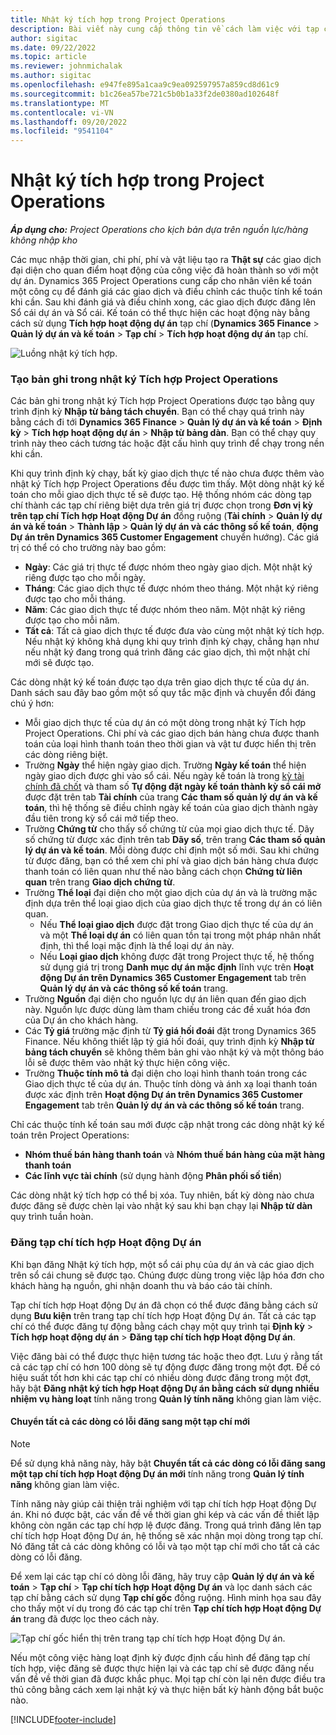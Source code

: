 ```yaml
---
title: Nhật ký tích hợp trong Project Operations
description: Bài viết này cung cấp thông tin về cách làm việc với tạp chí Tích hợp trong Hoạt động Dự án.
author: sigitac
ms.date: 09/22/2022
ms.topic: article
ms.reviewer: johnmichalak
ms.author: sigitac
ms.openlocfilehash: e947fe895a1caa9c9ea092597957a859cd8d61c9
ms.sourcegitcommit: b1c26ea57be721c5b0b1a33f2de0380ad102648f
ms.translationtype: MT
ms.contentlocale: vi-VN
ms.lasthandoff: 09/20/2022
ms.locfileid: "9541104"
---
```

# <a name="integration-journal-in-project-operations"></a>Nhật ký tích hợp trong Project Operations

_**Áp dụng cho:** Project Operations cho kịch bản dựa trên nguồn lực/hàng không nhập kho_

Các mục nhập thời gian, chi phí, phí và vật liệu tạo ra **Thật sự** các giao dịch đại diện cho quan điểm hoạt động của công việc đã hoàn thành so với một dự án. Dynamics 365 Project Operations cung cấp cho nhân viên kế toán một công cụ để đánh giá các giao dịch và điều chỉnh các thuộc tính kế toán khi cần. Sau khi đánh giá và điều chỉnh xong, các giao dịch được đăng lên Sổ cái dự án và Sổ cái. Kế toán có thể thực hiện các hoạt động này bằng cách sử dụng **Tích hợp hoạt động dự án** tạp chí (**Dynamics 365 Finance** > **Quản lý dự án và kế toán** > **Tạp chí** > **Tích hợp hoạt động dự án** tạp chí.

![Luồng nhật ký tích hợp.](./media/IntegrationJournal.png)

### <a name="create-records-in-the-project-operations-integration-journal"></a>Tạo bản ghi trong nhật ký Tích hợp Project Operations

Các bản ghi trong nhật ký Tích hợp Project Operations được tạo bằng quy trình định kỳ **Nhập từ bảng tách chuyển**. Bạn có thể chạy quá trình này bằng cách đi tới **Dynamics 365 Finance** > **Quản lý dự án và kế toán** > **Định kỳ** > **Tích hợp hoạt động dự án** > **Nhập từ bảng dàn**. Bạn có thể chạy quy trình này theo cách tương tác hoặc đặt cấu hình quy trình để chạy trong nền khi cần.

Khi quy trình định kỳ chạy, bất kỳ giao dịch thực tế nào chưa được thêm vào nhật ký Tích hợp Project Operations đều được tìm thấy. Một dòng nhật ký kế toán cho mỗi giao dịch thực tế sẽ được tạo.
Hệ thống nhóm các dòng tạp chí thành các tạp chí riêng biệt dựa trên giá trị được chọn trong **Đơn vị kỳ trên tạp chí Tích hợp Hoạt động Dự án** đồng ruộng (**Tài chính** > **Quản lý dự án và kế toán** > **Thành lập** > **Quản lý dự án và các thông số kế toán**, **động Dự án trên Dynamics 365 Customer Engagement** chuyển hướng). Các giá trị có thể có cho trường này bao gồm:

  - **Ngày**: Các giá trị thực tế được nhóm theo ngày giao dịch. Một nhật ký riêng được tạo cho mỗi ngày.
  - **Tháng**: Các giao dịch thực tế được nhóm theo tháng. Một nhật ký riêng được tạo cho mỗi tháng.
  - **Năm**: Các giao dịch thực tế được nhóm theo năm. Một nhật ký riêng được tạo cho mỗi năm.
  - **Tất cả**: Tất cả giao dịch thực tế được đưa vào cùng một nhật ký tích hợp. Nếu nhật ký không khả dụng khi quy trình định kỳ chạy, chẳng hạn như nếu nhật ký đang trong quá trình đăng các giao dịch, thì một nhật chí mới sẽ được tạo.

Các dòng nhật ký kế toán được tạo dựa trên giao dịch thực tế của dự án. Danh sách sau đây bao gồm một số quy tắc mặc định và chuyển đổi đáng chú ý hơn:

  - Mỗi giao dịch thực tế của dự án có một dòng trong nhật ký Tích hợp Project Operations. Chi phí và các giao dịch bán hàng chưa được thanh toán của loại hình thanh toán theo thời gian và vật tư được hiển thị trên các dòng riêng biệt.
  - Trường **Ngày** thể hiện ngày giao dịch. Trường **Ngày kế toán** thể hiện ngày giao dịch được ghi vào sổ cái. Nếu ngày kế toán là trong [kỳ tài chính đã chốt](/dynamics365/finance/general-ledger/close-general-ledger-at-period-end) và tham số **Tự động đặt ngày kế toán thành kỳ sổ cái mở** được đặt trên tab **Tài chính** của trang **Các tham số quản lý dự án và kế toán**, thì hệ thống sẽ điều chỉnh ngày kế toán của giao dịch thành ngày đầu tiên trong kỳ sổ cái mở tiếp theo.
  - Trường **Chứng từ** cho thấy số chứng từ của mọi giao dịch thực tế. Dãy số chứng từ được xác định trên tab **Dãy số**, trên trang **Các tham số quản lý dự án và kế toán**. Mỗi dòng được chỉ định một số mới. Sau khi chứng từ được đăng, bạn có thể xem chi phí và giao dịch bán hàng chưa được thanh toán có liên quan như thế nào bằng cách chọn **Chứng từ liên quan** trên trang **Giao dịch chứng từ**.
  - Trường **Thể loại** đại diện cho một giao dịch của dự án và là trường mặc định dựa trên thể loại giao dịch của giao dịch thực tế trong dự án có liên quan.
    - Nếu **Thể loại giao dịch** được đặt trong Giao dịch thực tế của dự án và một **Thể loại dự án** có liên quan tồn tại trong một pháp nhân nhất định, thì thể loại mặc định là thể loại dự án này.
    - Nếu **Loại giao dịch** không được đặt trong Project thực tế, hệ thống sử dụng giá trị trong **Danh mục dự án mặc định** lĩnh vực trên **Hoạt động Dự án trên Dynamics 365 Customer Engagement** tab trên **Quản lý dự án và các thông số kế toán** trang.
  - Trường **Nguồn** đại diện cho nguồn lực dự án liên quan đến giao dịch này. Nguồn lực được dùng làm tham chiếu trong các đề xuất hóa đơn của Dự án cho khách hàng.
  - Các **Tỷ giá** trường mặc định từ **Tỷ giá hối đoái** đặt trong Dynamics 365 Finance. Nếu không thiết lập tỷ giá hối đoái, quy trình định kỳ **Nhập từ bảng tách chuyển** sẽ không thêm bản ghi vào nhật ký và một thông báo lỗi sẽ được thêm vào nhật ký thực hiện công việc.
  - Trường **Thuộc tính mô tả** đại diện cho loại hình thanh toán trong các Giao dịch thực tế của dự án. Thuộc tính dòng và ánh xạ loại thanh toán được xác định trên **Hoạt động Dự án trên Dynamics 365 Customer Engagement** tab trên **Quản lý dự án và các thông số kế toán** trang.

Chỉ các thuộc tính kế toán sau mới được cập nhật trong các dòng nhật ký kế toán trên Project Operations:

- **Nhóm thuế bán hàng thanh toán** và **Nhóm thuế bán hàng của mặt hàng thanh toán**
- **Các lĩnh vực tài chính** (sử dụng hành động **Phân phối số tiền**)

Các dòng nhật ký tích hợp có thể bị xóa. Tuy nhiên, bất kỳ dòng nào chưa được đăng sẽ được chèn lại vào nhật ký sau khi bạn chạy lại **Nhập từ dàn** quy trình tuần hoàn.

### <a name="post-the-project-operations-integration-journal"></a>Đăng tạp chí tích hợp Hoạt động Dự án

Khi bạn đăng Nhật ký tích hợp, một sổ cái phụ của dự án và các giao dịch trên sổ cái chung sẽ được tạo. Chúng được dùng trong việc lập hóa đơn cho khách hàng hạ nguồn, ghi nhận doanh thu và báo cáo tài chính.

Tạp chí tích hợp Hoạt động Dự án đã chọn có thể được đăng bằng cách sử dụng **Bưu kiện** trên trang tạp chí tích hợp Hoạt động Dự án. Tất cả các tạp chí có thể được đăng tự động bằng cách chạy một quy trình tại **Định kỳ** > **Tích hợp hoạt động dự án** > **Đăng tạp chí tích hợp Hoạt động Dự án**.

Việc đăng bài có thể được thực hiện tương tác hoặc theo đợt. Lưu ý rằng tất cả các tạp chí có hơn 100 dòng sẽ tự động được đăng trong một đợt. Để có hiệu suất tốt hơn khi các tạp chí có nhiều dòng được đăng trong một đợt, hãy bật **Đăng nhật ký tích hợp Hoạt động Dự án bằng cách sử dụng nhiều nhiệm vụ hàng loạt** tính năng trong **Quản lý tính năng** không gian làm việc. 

#### <a name="transfer-all-lines-that-have-posting-errors-to-a-new-journal"></a>Chuyển tất cả các dòng có lỗi đăng sang một tạp chí mới

> [!NOTE]
> Để sử dụng khả năng này, hãy bật **Chuyển tất cả các dòng có lỗi đăng sang một tạp chí tích hợp Hoạt động Dự án mới** tính năng trong **Quản lý tính năng** không gian làm việc.

Tính năng này giúp cải thiện trải nghiệm với tạp chí tích hợp Hoạt động Dự án. Khi nó được bật, các vấn đề về thời gian ghi kép và các vấn đề thiết lập không còn ngăn các tạp chí hợp lệ được đăng. Trong quá trình đăng lên tạp chí tích hợp Hoạt động Dự án, hệ thống sẽ xác nhận mọi dòng trong tạp chí. Nó đăng tất cả các dòng không có lỗi và tạo một tạp chí mới cho tất cả các dòng có lỗi đăng.

Để xem lại các tạp chí có dòng lỗi đăng, hãy truy cập **Quản lý dự án và kế toán** \> **Tạp chí** \> **Tạp chí tích hợp Hoạt động Dự án** và lọc danh sách các tạp chí bằng cách sử dụng **Tạp chí gốc** đồng ruộng. Hình minh họa sau đây cho thấy một ví dụ trong đó các tạp chí trên **Tạp chí tích hợp Hoạt động Dự án** trang đã được lọc theo cách này.

![Tạp chí gốc hiển thị trên trang tạp chí tích hợp Hoạt động Dự án.](./media/transferLines-originalJournal.png)

Nếu một công việc hàng loạt định kỳ được định cấu hình để đăng tạp chí tích hợp, việc đăng sẽ được thực hiện lại và các tạp chí sẽ được đăng nếu vấn đề về thời gian đã được khắc phục. Mọi tạp chí còn lại nên được điều tra thủ công bằng cách xem lại nhật ký và thực hiện bất kỳ hành động bắt buộc nào.

[!INCLUDE[footer-include](../includes/footer-banner.md)]
